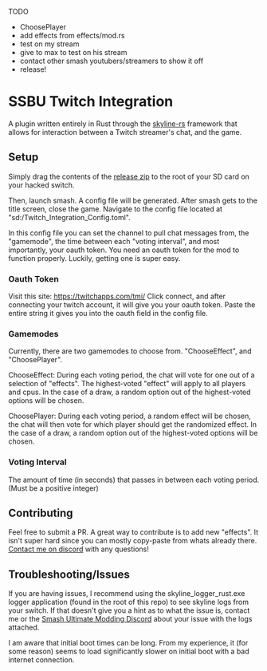 TODO
- ChoosePlayer
- add effects from effects/mod.rs
- test on my stream
- give to max to test on his stream
- contact other smash youtubers/streamers to show it off
- release! 



# SSBU Twitch Integration
  
A plugin written entirely in Rust through the [skyline-rs](https://github.com/ultimate-research/skyline-rs) framework that allows for interaction between a Twitch streamer's chat, and the game.
  
## Setup
  
Simply drag the contents of the [release zip](PUT_RELEASES_PAGE_URL_HERE) to the root of your SD card on your hacked switch.
  
Then, launch smash. A config file will be generated.
After smash gets to the title screen, close the game. 
Navigate to the config file located at "sd:/Twitch_Integration_Config.toml".
  
  
In this config file you can set the channel to pull chat messages from, the "gamemode", the time between each "voting interval", and most importantly,
your oauth token. You need an oauth token for the mod to function properly. Luckily, getting one is super easy.
  
### Oauth Token

Visit this site:
https://twitchapps.com/tmi/
Click connect, and after connecting your twitch account, it will give you your oauth token. 
Paste the entire string it gives you into the oauth field in the config file.
  
    
### Gamemodes

Currently, there are two gamemodes to choose from.
"ChooseEffect", and "ChoosePlayer".

ChooseEffect:
During each voting period, the chat will vote for one out of a selection of "effects". The highest-voted "effect" will apply to all players and cpus.
In the case of a draw, a random option out of the highest-voted options will be chosen.
  
ChoosePlayer:
During each voting period, a random effect will be chosen, the chat will then vote for which player should get the randomized effect.
In the case of a draw, a random option out of the highest-voted options will be chosen.

### Voting Interval
  
The amount of time (in seconds) that passes in between each voting period. (Must be a positive integer)
  
  
  
  
  
## Contributing
  
Feel free to submit a PR. A great way to contribute is to add new "effects". It isn't super hard since you can mostly copy-paste from whats already there.
[Contact me on discord](https://discordapp.com/users/216754196253245440) with any questions!
  
## Troubleshooting/Issues
  
If you are having issues, I recommend using the skyline_logger_rust.exe logger application (found in the root of this repo) to see skyline logs from your switch.
If that doesn't give you a hint as to what the issue is, contact me or the [Smash Ultimate Modding Discord](https://discord.gg/ASJyTrZ) about your issue with the logs attached.

I am aware that initial boot times can be long. From my experience, it (for some reason) seems to load significantly slower on initial boot with a bad internet connection.
